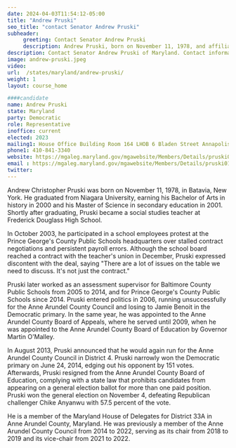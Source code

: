 ```yaml
---
date: 2024-04-03T11:54:12-05:00
title: "Andrew Pruski"
seo_title: "contact Senator Andrew Pruski"
subheader:
     greeting: Contact Senator Andrew Pruski
     description: Andrew Pruski, born on November 11, 1978, and affiliated with the Democratic Party, is an American politician serving as a member of the Maryland House of Delegates, representing District 33A. He assumed office on January 11, 2023.
description: Contact Senator Andrew Pruski of Maryland. Contact information for Andrew Pruski includes email address, phone number, and mailing address.
image: andrew-pruski.jpeg
video:
url:  /states/maryland/andrew-pruski/
weight: 1
layout: course_home

####candidate
name: Andrew Pruski
state: Maryland
party: Democratic
role: Representative
inoffice: current
elected: 2023
mailing1: House Office Building Room 164 LHOB 6 Bladen Street Annapolis, MD 21401
phone1: 410-841-3340
website: https://mgaleg.maryland.gov/mgawebsite/Members/Details/pruski01/
email : https://mgaleg.maryland.gov/mgawebsite/Members/Details/pruski01/
twitter:
---
```


Andrew Christopher Pruski was born on November 11, 1978, in Batavia, New York. He graduated from Niagara University, earning his Bachelor of Arts in history in 2000 and his Master of Science in secondary education in 2001. Shortly after graduating, Pruski became a social studies teacher at Frederick Douglass High School.

In October 2003, he participated in a school employees protest at the Prince George's County Public Schools headquarters over stalled contract negotiations and persistent payroll errors. Although the school board reached a contract with the teacher's union in December, Pruski expressed discontent with the deal, saying "There are a lot of issues on the table we need to discuss. It's not just the contract."

Pruski later worked as an assessment supervisor for Baltimore County Public Schools from 2005 to 2014, and for Prince George's County Public Schools since 2014. Pruski entered politics in 2006, running unsuccessfully for the Anne Arundel County Council and losing to Jamie Benoit in the Democratic primary. In the same year, he was appointed to the Anne Arundel County Board of Appeals, where he served until 2009, when he was appointed to the Anne Arundel County Board of Education by Governor Martin O'Malley.

In August 2013, Pruski announced that he would again run for the Anne Arundel County Council in District 4. Pruski narrowly won the Democratic primary on June 24, 2014, edging out his opponent by 151 votes. Afterwards, Pruski resigned from the Anne Arundel County Board of Education, complying with a state law that prohibits candidates from appearing on a general election ballot for more than one paid position. Pruski won the general election on November 4, defeating Republican challenger Chike Anyanwu with 57.5 percent of the vote.

He is a member of the Maryland House of Delegates for District 33A in Anne Arundel County, Maryland. He was previously a member of the Anne Arundel County Council from 2014 to 2022, serving as its chair from 2018 to 2019 and its vice-chair from 2021 to 2022.
